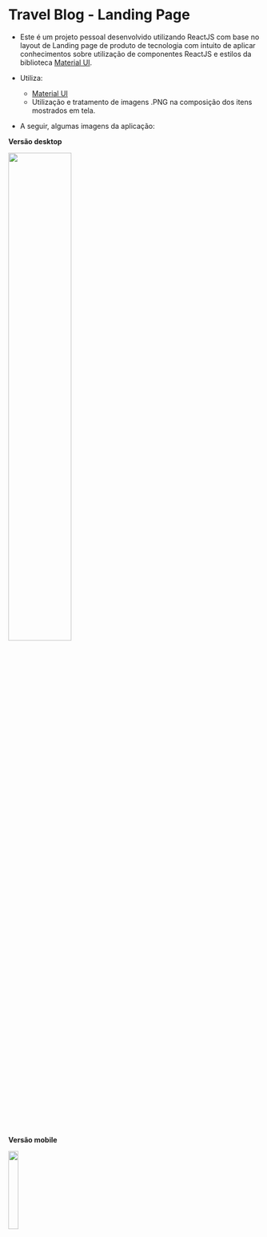 # Travel Blog - Landing Page

- Este é um projeto pessoal desenvolvido utilizando ReactJS com base no layout de Landing page de produto de tecnologia com intuito de aplicar conhecimentos sobre utilização de componentes ReactJS e estilos da biblioteca [Material UI](https://mui.com/).

- Utiliza:
  - [Material UI](https://mui.com/)
  - Utilização e tratamento de imagens .PNG na composição dos itens mostrados em tela.
 
- A seguir, algumas imagens da aplicação: 

<b>Versão desktop </b>

<img src="https://user-images.githubusercontent.com/7232098/219021387-4e2e59a9-4a72-461d-ab2f-e25a57ef9ce6.png" width="50%" />

<b>Versão mobile </b>

<img src="https://user-images.githubusercontent.com/7232098/219021392-a21c79a9-b05e-4480-ab04-aa076575926a.png" width="20%" />
